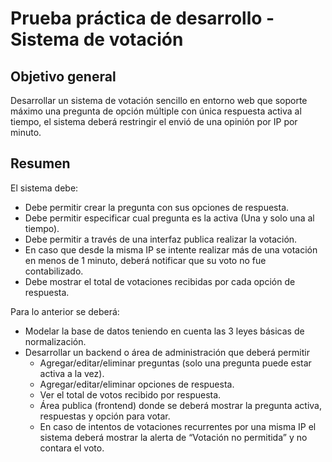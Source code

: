 # Prueba práctica de desarrollo - Sistema de votación

## Objetivo general
Desarrollar un sistema de votación sencillo en entorno web que soporte máximo una pregunta de opción múltiple con única respuesta activa al tiempo, el sistema deberá restringir el envió de una opinión por IP por minuto.

## Resumen
El sistema debe:
* Debe permitir crear la pregunta con sus opciones de respuesta.
* Debe permitir especificar cual pregunta es la activa (Una y solo una al tiempo).
* Debe permitir a través de una interfaz publica realizar la votación.
* En caso que desde la misma IP se intente realizar más de una votación en menos de 1 minuto, deberá notificar que su voto no fue contabilizado.
* Debe mostrar el total de votaciones recibidas por cada opción de respuesta.

Para lo anterior se deberá:
* Modelar la base de datos teniendo en cuenta las 3 leyes básicas de normalización.
* Desarrollar un backend o área de administración que deberá permitir
    * Agregar/editar/eliminar preguntas (solo una pregunta puede estar activa a la vez).
    * Agregar/editar/eliminar opciones de respuesta.
    * Ver el total de votos recibido por respuesta.
    * Área publica (frontend) donde se deberá mostrar la pregunta activa, respuestas y opción para votar.
    * En caso de intentos de votaciones recurrentes por una misma IP el sistema deberá mostrar la alerta de “Votación no permitida” y no contara el voto.